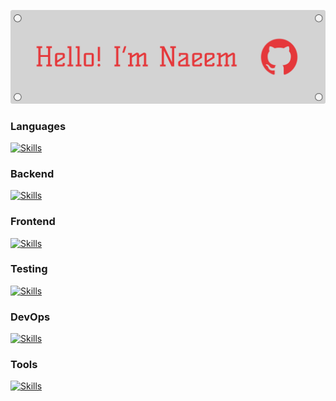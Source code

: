![image](github-banner.svg)

### Languages
[![Skills](https://skillicons.dev/icons?i=python,javascript,typescript)](https://skillicons.dev)

### Backend
[![Skills](https://skillicons.dev/icons?i=nodejs,django,nestjs,expressjs,rabbitmq,postgres,mongodb)](https://skillicons.dev)

### Frontend
[![Skills](https://skillicons.dev/icons?i=html,css,scss,tailwindcss,jquery,react)](https://skillicons.dev)

### Testing
[![Skills](https://skillicons.dev/icons?i=jest)](https://skillicons.dev)

### DevOps
[![Skills](https://skillicons.dev/icons?i=linux,apple,docker,aws,ansible,jenkins)](https://skillicons.dev)

### Tools
[![Skills](https://skillicons.dev/icons?i=neovim,git,postman)](https://skillicons.dev)
